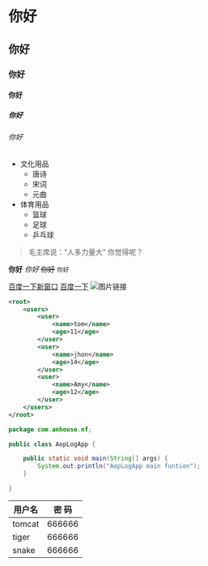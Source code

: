 # 你好
## 你好
### 你好
#### 你好
##### 你好
###### 你好

+ 文化用品
    + 唐诗
    + 宋词
    + 元曲
+ 体育用品
    + 篮球
    + 足球
    + 乒乓球

> 毛主席说：“人多力量大”
> 你觉得呢？

**你好**
*你好*
~~你好~~
`你好`

[百度一下新窗口](https://www.baidu.com?_blank)
[百度一下](https://www.baidu.com/)
![图片链接](../aop.png)


```xml
<root>
    <users>
        <user>
            <name>tom</name>
            <age>11</age>
        </user>
        <user>
            <name>jhon</name>
            <age>14</age>
        </user>
        <user>
            <name>Amy</name>
            <age>12</age>
        </user>
    </users>
</root>
```

```java
package com.anhouse.nf;

public class AopLogApp {

    public static void main(String[] args) {
        System.out.println("AopLogApp main funtion");
    }

}
```


| 用户名 | 密  码 |
|--------|--------|
|tomcat  | 666666 |
|tiger   | 666666 |
|snake   | 666666 |
